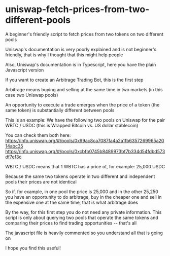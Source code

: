 # uniswap-fetch-prices-from-two-different-pools
A beginner's friendly script to fetch prices from two tokens on two different pools

Uniswap's documentation is very poorly explained and is not beginner's friendly, that is why I thought that this might help people

Also, Uniswap's documentation is in Typescript, here you have the plain Javascript version

If you want to create an Arbitrage Trading Bot, this is the first step

Arbitrage means buying and selling at the same time in two markets (in this case two Uniswap pools)

An opportunity to execute a trade emerges when the price of a token (the same token) is substantially different between pools

This is an example:
We have the following two pools on Uniswap for the pair WBTC / USDC (this is Wrapped Bitcoin vs. US dollar stablecoin)

You can check them both here:
https://info.uniswap.org/#/pools/0x99ac8ca7087fa4a2a1fb6357269965a2014abc35
https://info.uniswap.org/#/pools/0xcbfb0745b8489973bf7b334d54fdbd573df7ef3c

WBTC / USDC means that 1 WBTC has a price of, for example: 25,000 USDC

Because the same two tokens operate in two different and independent pools their prices are not identical

So if, for example, in one pool the price is 25,000 and in the other 25,250 you have an opportunity to do arbitrage, buy in the cheaper one and sell in the expensive one at the same time, that is what arbitrage does


By the way, for this first step you do not need any private information. This script is only about querying two pools that operate the same tokens and comparing their prices to find trading opportunities -- that's all

The javascript file is heavily commented so you understand all that is going on

I hope you find this useful!
